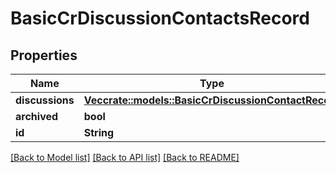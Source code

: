 # BasicCrDiscussionContactsRecord

## Properties

Name | Type | Description | Notes
------------ | ------------- | ------------- | -------------
**discussions** | [**Vec<crate::models::BasicCrDiscussionContactRecord>**](BasicCRDiscussionContactRecord.md) |  | 
**archived** | **bool** |  | 
**id** | **String** |  | 

[[Back to Model list]](../README.md#documentation-for-models) [[Back to API list]](../README.md#documentation-for-api-endpoints) [[Back to README]](../README.md)


